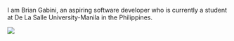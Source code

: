 I am Brian Gabini, an aspiring software developer who is currently a student at De La Salle University-Manila in the Philippines.


<a href="https://wakatime.com"><img src="https://wakatime.com/share/@da046d0f-2331-4a37-8cdc-68d05b9a179b/3e0da997-0527-4f9d-ba9a-490ab01f1dfc.png" /></a>
